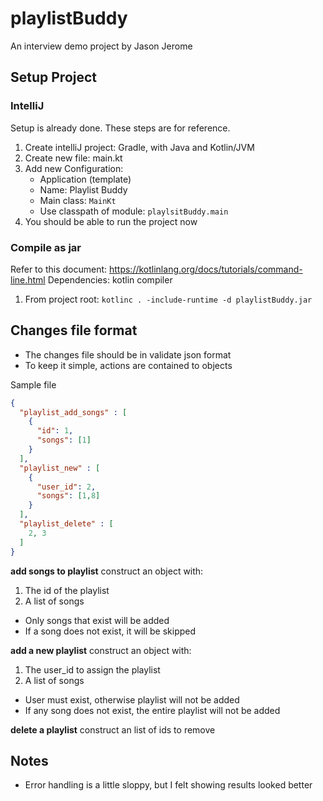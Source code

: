 
# playlistBuddy
An interview demo project by Jason Jerome

## Setup Project

### IntelliJ

Setup is already done. These steps are for reference.
 1. Create intelliJ project: Gradle, with Java and Kotlin/JVM
 2. Create new file: main.kt
 3. Add new Configuration:
    - Application (template)
    - Name: Playlist Buddy
    - Main class: `MainKt`
    - Use classpath of module: `playlsitBuddy.main`
 4. You should be able to run the project now

### Compile as jar
Refer to this document: https://kotlinlang.org/docs/tutorials/command-line.html
Dependencies: kotlin compiler

1. From project root: `kotlinc . -include-runtime -d playlistBuddy.jar`


## Changes file format

* The changes file should be in validate json format
* To keep it simple, actions are contained to objects

Sample file
```json
{
  "playlist_add_songs" : [
    {
      "id": 1,
      "songs": [1]
    }
  ],
  "playlist_new" : [
    {
      "user_id": 2,
      "songs": [1,8]
    }
  ],
  "playlist_delete" : [
    2, 3
  ]
}
```

**add songs to playlist**
construct an object with:
1. The id of the playlist
2. A list of songs

* Only songs that exist will be added
* If a song does not exist, it will be skipped

**add a new playlist**
construct an object with:
1. The user_id to assign the playlist
2. A list of songs

* User must exist, otherwise playlist will not be added
* If any song does not exist, the entire playlist will not be added

**delete a playlist**
construct an list of ids to remove

## Notes
* Error handling is a little sloppy, but I felt showing results looked better

